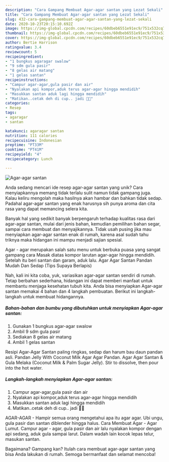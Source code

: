 ```yaml
---
description: "Cara Gampang Membuat Agar-agar santan yang Lezat Sekali"
title: "Cara Gampang Membuat Agar-agar santan yang Lezat Sekali"
slug: 432-cara-gampang-membuat-agar-agar-santan-yang-lezat-sekali
date: 2020-10-23T20:15:10.692Z
image: https://img-global.cpcdn.com/recipes/60dbeb6551e91ec9/751x532cq70/agar-agar-santan-foto-resep-utama.jpg
thumbnail: https://img-global.cpcdn.com/recipes/60dbeb6551e91ec9/751x532cq70/agar-agar-santan-foto-resep-utama.jpg
cover: https://img-global.cpcdn.com/recipes/60dbeb6551e91ec9/751x532cq70/agar-agar-santan-foto-resep-utama.jpg
author: Bertie Harrison
ratingvalue: 3.4
reviewcount: 5
recipeingredient:
- "1 bungkus agaragar swalow"
- "9 sdm gula pasir"
- "8 gelas air matang"
- "1 gelas santan"
recipeinstructions:
- "Campur agar-agar,gula pasir dan air"
- "Nyalakan api kompor,aduk terus agar-agar hingga mendidih"
- "Masukkan santan aduk lagi hingga mendidih"
- "Matikan..cetak deh di cup.. jadi 🥰🥰"
categories:
- Resep
tags:
- agaragar
- santan

katakunci: agaragar santan 
nutrition: 111 calories
recipecuisine: Indonesian
preptime: "PT33M"
cooktime: "PT41M"
recipeyield: "4"
recipecategory: Lunch

---
```



![Agar-agar santan](https://img-global.cpcdn.com/recipes/60dbeb6551e91ec9/751x532cq70/agar-agar-santan-foto-resep-utama.jpg)

Anda sedang mencari ide resep agar-agar santan yang unik? Cara menyiapkannya memang tidak terlalu sulit namun tidak gampang juga. Kalau keliru mengolah maka hasilnya akan hambar dan bahkan tidak sedap. Padahal agar-agar santan yang enak harusnya sih punya aroma dan cita rasa yang dapat memancing selera kita.

Banyak hal yang sedikit banyak berpengaruh terhadap kualitas rasa dari agar-agar santan, mulai dari jenis bahan, kemudian pemilihan bahan segar, sampai cara membuat dan menyajikannya. Tidak usah pusing jika mau menyiapkan agar-agar santan enak di rumah, karena asal sudah tahu triknya maka hidangan ini mampu menjadi sajian spesial.

Agar - agar merupakan salah satu menu untuk berbuka puasa yang sangat gampang cara Masak diatas kompor larutan agar-agar hingga mendidih. Setelah itu beri santan dan garam, aduk lalu. Agar Agar Santan Pandan Mudah Dan Sedap (Tips Supaya Berlapis)


Nah, kali ini kita coba, yuk, variasikan agar-agar santan sendiri di rumah. Tetap berbahan sederhana, hidangan ini dapat memberi manfaat untuk membantu menjaga kesehatan tubuh kita. Anda bisa menyiapkan Agar-agar santan memakai 4 bahan dan 4 langkah pembuatan. Berikut ini langkah-langkah untuk membuat hidangannya.

<!--inarticleads1-->

##### Bahan-bahan dan bumbu yang dibutuhkan untuk menyiapkan Agar-agar santan:

1. Gunakan 1 bungkus agar-agar swalow
1. Ambil 9 sdm gula pasir
1. Sediakan 8 gelas air matang
1. Ambil 1 gelas santan


Resipi Agar-Agar Santan paling ringkas, sedap dan harum bau daun pandan asli. Pandan Jelly With Coconut Milk Agar Agar Pandan. Agar Agar Santan &amp; Gula Melaka (Coconut Milk &amp; Palm Sugar Jelly). Stir to dissolve, then pour into the hot water. 

<!--inarticleads2-->

##### Langkah-langkah menyiapkan Agar-agar santan:

1. Campur agar-agar,gula pasir dan air
1. Nyalakan api kompor,aduk terus agar-agar hingga mendidih
1. Masukkan santan aduk lagi hingga mendidih
1. Matikan..cetak deh di cup.. jadi 🥰🥰


AGAR-AGAR - Hampir semua orang mengetahui apa itu agar agar. Ubi ungu, gula pasir dan santan diblender hingga halus. Cara Membuat Agar - Agar Lumut. Campur agar - agar, gula pasir dan air lalu nyalakan kompor dengan api sedang, aduk gula sampai larut. Dalam wadah lain kocok lepas telur, masukan santan. 

Bagaimana? Gampang kan? Itulah cara membuat agar-agar santan yang bisa Anda lakukan di rumah. Semoga bermanfaat dan selamat mencoba!
